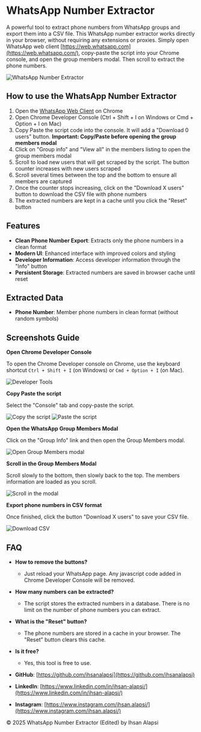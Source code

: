 # WhatsApp Number Extractor

A powerful tool to extract phone numbers from WhatsApp groups and export them into a CSV file. This WhatsApp number extractor works directly in your browser, without requiring any extensions or proxies. Simply open WhatsApp web client [https://web.whatsapp.com](https://web.whatsapp.com/), copy-paste the script into your Chrome console, and open the group members modal. Then scroll to extract the phone numbers.

![WhatsApp Number Extractor](https://data.textstudio.com/output/sample/animated/3/3/7/6/whatsapp-1-6733.gif)

## How to use the WhatsApp Number Extractor

1. Open the [WhatsApp Web Client](https://web.whatsapp.com) on Chrome
2. Open Chrome Developer Console (Ctrl + Shift + I on Windows or Cmd + Option + I on Mac)
3. Copy Paste the script code into the console. It will add a "Download 0 users" button. **Important: Copy/Paste before opening the group members modal**
4. Click on "Group info" and "View all" in the members listing to open the group members modal
5. Scroll to load new users that will get scraped by the script. The button counter increases with new users scraped
6. Scroll several times between the top and the bottom to ensure all members are captured
7. Once the counter stops increasing, click on the "Download X users" button to download the CSV file with phone numbers
8. The extracted numbers are kept in a cache until you click the "Reset" button

## Features

- **Clean Phone Number Export**: Extracts only the phone numbers in a clean format
- **Modern UI**: Enhanced interface with improved colors and styling
- **Developer Information**: Access developer information through the "Info" button
- **Persistent Storage**: Extracted numbers are saved in browser cache until reset

## Extracted Data

- **Phone Number**: Member phone numbers in clean format (without random symbols)


## Screenshots Guide

**Open Chrome Developer Console**

To open the Chrome Developer console on Chrome, use the keyboard shortcut `Ctrl + Shift + I` (on Windows) or `Cmd + Option + I` (on Mac).

![Developer Tools](statics/open-developer-tools.png)

**Copy Paste the script**

Select the "Console" tab and copy-paste the script.

![Copy the script](statics/copy-script.png)
![Paste the script](statics/paste-script.png)

**Open the WhatsApp Group Members Modal**

Click on the "Group Info" link and then open the Group Members modal.

![Open Group Members modal](statics/open-members-modal-2.png)

**Scroll in the Group Members Modal**

Scroll slowly to the bottom, then slowly back to the top. The members information are loaded as you scroll.

![Scroll in the modal](statics/screen_script.png)

**Export phone numbers in CSV format**

Once finished, click the button "Download X users" to save your CSV file.

![Download CSV](statics/export-scrapped-data-csv.png)

## FAQ

- **How to remove the buttons?**
  - Just reload your WhatsApp page. Any javascript code added in Chrome Developer Console will be removed.
- **How many numbers can be extracted?**
  - The script stores the extracted numbers in a database. There is no limit on the number of phone numbers you can extract.
- **What is the "Reset" button?**
  - The phone numbers are stored in a cache in your browser. The "Reset" button clears this cache.
- **Is it free?**
  - Yes, this tool is free to use.

- **GitHub**: [https://github.com/ihsanalapsi](https://github.com/ihsanalapsi)
- **LinkedIn**: [https://www.linkedin.com/in/ihsan-alapsi/](https://www.linkedin.com/in/ihsan-alapsi/)
- **Instagram**: [https://www.instagram.com/ihsan.alapsi/](https://www.instagram.com/ihsan.alapsi/)

© 2025 WhatsApp Number Extractor (Edited) by Ihsan Alapsi
